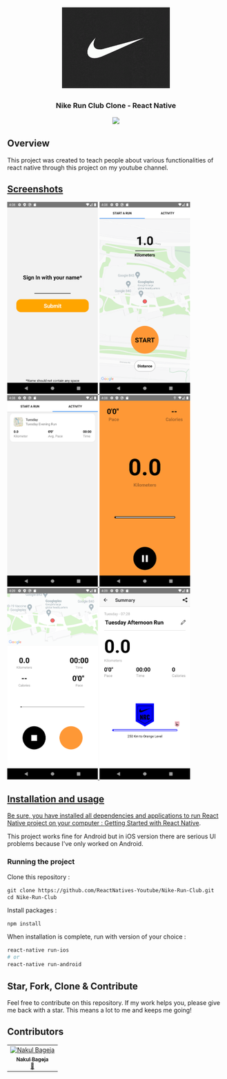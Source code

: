 <h1 align="center">
<img
		width="250"
		alt="Nike Run Club Clone Clone - React Native"
		src="https://github.com/ReactNatives-Youtube/Nike-Run-Club/blob/master/preview/NRC-Logo.gif">
</h1>
<h3 align="center">
	Nike Run Club Clone - React Native
</h3>


<p align="center">
	<img src="https://github.com/ReactNatives-Youtube/Nike-Run-Club/blob/master/preview/NRC-preview.gif" width="300">
</p>


## Overview

This project was created to teach people about various functionalities of react native through this project on my youtube channel.
<a href="https://www.youtube.com/watch?v=HB2vziCv7qY&list=PLmGspsLc4d9ksO4SRKW15GAPh9zNYY3F7"/>

## Screenshots

<img
		width="210"
		alt="Capture 1"
		src="https://github.com/ReactNatives-Youtube/Nike-Run-Club/blob/master/preview/capture1.png">
<img
		width="210"
		alt="Capture 2"
		src="https://github.com/ReactNatives-Youtube/Nike-Run-Club/blob/master/preview/capture2.png">
<img
		width="210"
		alt="Capture 3"
		src="https://github.com/ReactNatives-Youtube/Nike-Run-Club/blob/master/preview/capture3.png">
<img
		width="210"
		alt="Capture 4"
		src="https://github.com/ReactNatives-Youtube/Nike-Run-Club/blob/master/preview/capture4.png">
<img
		width="210"
		alt="Capture 5"
		src="https://github.com/ReactNatives-Youtube/Nike-Run-Club/blob/master/preview/capture5.png">
        <img
		width="210"
		alt="Capture 6"
		src="https://github.com/ReactNatives-Youtube/Nike-Run-Club/blob/master/preview/capture6.png">

## Installation and usage

Be sure, you have installed all dependencies and applications to run React Native project on your computer : [Getting Started with React Native](https://facebook.github.io/react-native/docs/getting-started).

This project works fine for Android but in iOS version there are serious UI problems because I've only worked on Android.


### Running the project

Clone this repository :

```
git clone https://github.com/ReactNatives-Youtube/Nike-Run-Club.git
cd Nike-Run-Club
```

Install packages :

```
npm install
```

When installation is complete, run with version of your choice :

```bash
react-native run-ios
# or
react-native run-android
```

## Star, Fork, Clone & Contribute

Feel free to contribute on this repository. If my work helps you, please give me back with a star. This means a lot to me and keeps me going!

## Contributors

<!-- ALL-CONTRIBUTORS-LIST:START - Do not remove or modify this section -->
<!-- prettier-ignore -->
<table>
  <tr>
<td align="center"><a href="https://github.com/nakulBageja"><img src="https://avatars.githubusercontent.com/u/39912882?s=400&u=c6ace90e4832f3744257c2ce06fca52813d0ffa9&v=4" width="100px;" alt="Nakul Bageja"/><br /><sub><b>Nakul Bageja</b></sub></a><br /><a href="(https://github.com/nakulBageja)" title="Answering Questions">💬</a></td>

  </tr>
</table>

<!-- ALL-CONTRIBUTORS-LIST:END -->
